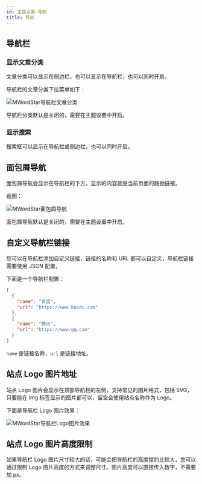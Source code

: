 ```yaml
---
id: 主题设置-导航
title: 导航
---
```


## 导航栏

### 显示文章分类

文章分类可以显示在侧边栏，也可以显示在导航栏，也可以同时开启。

导航栏的文章分类下拉菜单如下：

![MWordStar导航栏文章分类](/docs/16043808193287.jpg)

导航栏分类默认是关闭的，需要在主题设置中开启。

### 显示搜索

搜索框可以显示在导航栏或侧边栏，也可以同时开启。

## 面包屑导航

面包屑导航会显示在导航栏的下方，显示的内容就是当前页面的路劲链接。

截图：

![MWordStar面包屑导航](/docs/16043808519660.jpg)

面包屑导航默认是关闭的，需要在主题设置中开启。

## 自定义导航栏链接

您可以在导航栏添加自定义链接，链接的名称和 URL 都可以自定义，导航栏链接需要使用 JSON 配置，

下面是一个导航栏配置：

```json
[
  {
    "name": "百度",
    "url": "https://www.baidu.com"
  },
  {
    "name": "腾讯",
    "url": "https://www.qq.com"
  }
]
```

`name` 是链接名称，`url` 是链接地址。

## 站点 Logo 图片地址

站点 Logo 图片会显示在顶部导航栏的左侧，支持常见的图片格式，包括 SVG，只要能在 img 标签显示的图片都可以，留空会使用站点名称作为 Logo。

下面是导航栏 Logo 图片效果：

![MWordStar导航栏Logo图片效果](/docs/nav-logo.jpg)

## 站点 Logo 图片高度限制

如果导航栏 Logo 图片尺寸较大的话，可能会把导航栏的高度撑的比较大，您可以通过限制 Logo 图片高度的方式来调整尺寸。图片高度可以直接传入数字，不需要加 px。